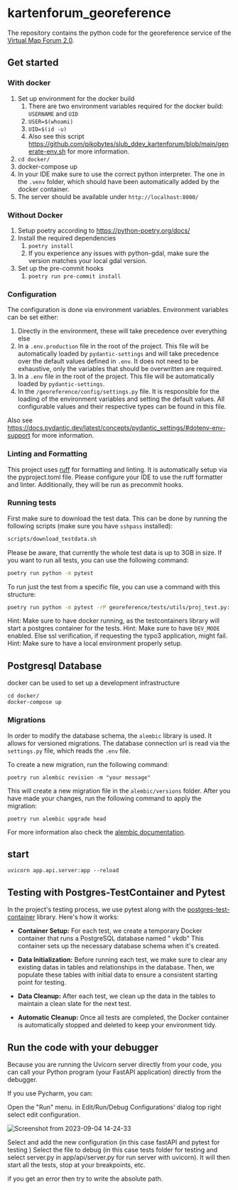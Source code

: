 # kartenforum_georeference

The repository contains the python code for the georeference service of
the [Virtual Map Forum 2.0](https://kartenforum.slub-dresden.de/).

## Get started

### With docker

1. Set up environment for the docker build
    1. There are two environment variables required for the docker build: `USERNAME` and `UID`
    2. `USER=$(whoami)`
    3. `UID=$(id -u)`
    4. Also see this script https://github.com/pikobytes/slub_ddev_kartenforum/blob/main/generate-env.sh for more
       information.
2. `cd docker/`
3. docker-compose up
4. In your IDE make sure to use the correct python interpreter. The one in the `.venv` folder, which should have
   been automatically added by the docker container.
5. The server should be available under `http://localhost:8000/`

### Without Docker

1. Setup poetry according to https://python-poetry.org/docs/
2. Install the required dependencies
    1. `poetry install`
    2. If you experience any issues with python-gdal, make sure the version matches your local gdal version.
3. Set up the pre-commit hooks
    1. `poetry run pre-commit install`

### Configuration

The configuration is done via environment variables.
Environment variables can be set either:

1) Directly in the environment, these will take precedence over everything else
2) In a `.env.production` file in the root of the project. This file will be automatically loaded by `pydantic-settings`
   and will take precedence over the default values defined in `.env`. It does not need to be exhaustive, only the
   variables that should be overwritten are required.
3) In a `.env` file in the root of the project. This file will be automatically loaded by `pydantic-settings`.
4) In the `/georeference/config/settings.py` file. It is responsible for the loading of the environment variables and
   setting the default values. All configurable values and their respective types can be found in this file.

Also see https://docs.pydantic.dev/latest/concepts/pydantic_settings/#dotenv-env-support for more information.

### Linting and Formatting

This project uses [ruff](https://docs.astral.sh/ruff/) for formatting and linting.
It is automatically setup via the pyproject.toml file.
Please configure your IDE to use the ruff formatter and linter.
Additionally, they will be run as precommit hooks.

### Running tests

First make sure to download the test data. This can be done by running the following scripts (make sure you
have `sshpass` installed):

```bash
scripts/download_testdata.sh
```

Please be aware, that currently the whole test data is up to 3GB in size. If you want to run all tests, you can use the
following command:

```bash
poetry run python -m pytest
```

To run just the test from a specific file, you can use a command with this structure:

```bash
poetry run python -m pytest -rP georeference/tests/utils/proj_test.py::test_get_crs_from_request_params_use_passed_crs
```

Hint: Make sure to have docker running, as the testcontainers library will start a postgres container for the tests.
Hint: Make sure to have `DEV_MODE` enabled. Else ssl verification, if requesting the typo3 application, might fail.
Hint: Make sure to have a local environment properly setup.

## Postgresql Database

docker can be used to set up a development infrastructure

```
cd docker/
docker-compose up
```

### Migrations

In order to modify the database schema, the `alembic` library is used.
It allows for versioned migrations.
The database connection url is read via the `settings.py` file, which reads the `.env` file.

To create a new migration, run the following command:

```
poetry run alembic revision -m "your message"
```

This will create a new migration file in the `alembic/versions` folder.
After you have made your changes, run the following command to apply the migration:

```
poetry run alembic upgrade head
```

For more information also check the [alembic documentation](https://alembic.sqlalchemy.org/en/latest/index.html).

## start

```
uvicorn app.api.server:app --reload
```

## Testing with Postgres-TestContainer and Pytest

In the project's testing process, we use pytest along with
the [postgres-test-container](https://github.com/testcontainers/testcontainers-python) library. Here's how it works:

- **Container Setup:** For each test, we create a temporary Docker container that runs a PostgreSQL database named "
  vkdb" This container sets up the necessary database schema when it's created.

- **Data Initialization:** Before running each test, we make sure to clear any existing datas in tables and
  relationships in the
  database. Then, we populate these tables with initial data to ensure a consistent starting point for testing.

- **Data Cleanup:** After each test, we clean up the data in the tables to maintain a clean slate for the next test.

- **Automatic Cleanup:** Once all tests are completed, the Docker container is automatically stopped and deleted to keep
  your
  environment tidy.

## Run the code with your debugger

Because you are running the Uvicorn server directly from your code, you can call your Python program (your FastAPI
application) directly from the debugger.

If you use Pycharm, you can:

Open the "Run" menu.
in Edit/Run/Debug Configurations' dialog top right select edit configuration.

![Screenshot from 2023-09-04 14-24-33](https://github.com/pikobytes/slub_kartenforum_georeference_fastapi/assets/129738734/43b7464d-ca4f-48f9-8c60-46bbb21c7f31)

Select and add the new configuration (in this case fastAPI and pytest for testing )
Select the file to debug (in this case tests folder for testing and select server.py in app/api/server.py for run server
with uvicorn).
It will then start all the tests, stop at your breakpoints, etc.

if you get an error then try to write the absolute path.

